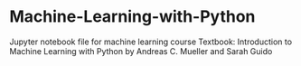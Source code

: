 # Machine-Learning-with-Python
Jupyter notebook file for machine learning course
Textbook: Introduction to Machine Learning with Python by Andreas C. Mueller and Sarah Guido 
